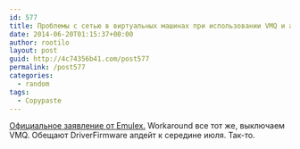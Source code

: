 ```yaml
---
id: 577
title: Проблемы с сетью в виртуальных машинах при использовании VMQ и адаптеров Emulex
date: 2014-06-20T01:15:37+00:00
author: rootilo
layout: post
guid: http://4c74356b41.com/post577
permalink: /post577
categories:
  - random
tags:
  - Copypaste
---
```

[Официальное заявление от Emulex.](http://blogs.emulex.com/implementers/2014/06/19/microsoft-windows-20122012-r2-hyper-vms-losing-network-connectivity-workaround/) Workaround все тот же, выключаем VMQ. Обещают DriverFirmware апдейт к середине июля. Так-то.